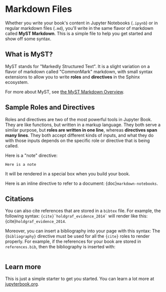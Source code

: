 # Markdown Files

Whether you write your book's content in Jupyter Notebooks (`.ipynb`) or in regular markdown files (`.md`), you'll write in the same flavor of markdown called **MyST Markdown**. This is a simple file to help you get started and show off some syntax.

## What is MyST?

MyST stands for "Markedly Structured Text". It is a slight variation on a flavor of markdown called "CommonMark" markdown, with small syntax extensions to allow you to write **roles** and **directives** in the Sphinx ecosystem.

For more about MyST, see [the MyST Markdown Overview](https://jupyterbook.org/content/myst.html).

## Sample Roles and Directives

Roles and directives are two of the most powerful tools in Jupyter Book. They are like functions, but written in a markup language. They both serve a similar purpose, but **roles are written in one line**, whereas **directives span many lines**. They both accept different kinds of inputs, and what they do with those inputs depends on the specific role or directive that is being called.

Here is a "note" directive:

```{note}
Here is a note
```

It will be rendered in a special box when you build your book.

Here is an inline directive to refer to a document: {doc}`markdown-notebooks`.

## Citations

You can also cite references that are stored in a `bibtex` file. For example, the following syntax: `` {cite}`holdgraf_evidence_2014` `` will render like this: {cite}`holdgraf_evidence_2014`.

Moreover, you can insert a bibliography into your page with this syntax: The `{bibliography}` directive must be used for all the `{cite}` roles to render properly. For example, if the references for your book are stored in `references.bib`, then the bibliography is inserted with:

```{bibliography}
```

## Learn more

This is just a simple starter to get you started. You can learn a lot more at [jupyterbook.org](https://jupyterbook.org).
